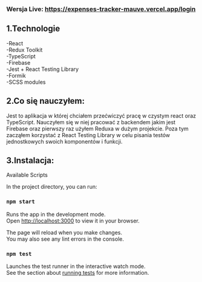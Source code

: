 ### Wersja Live: https://expenses-tracker-mauve.vercel.app/login

## 1.Technologie  
-React  
-Redux Toolkit  
-TypeScript  
-Firebase  
-Jest + React Testing Library  
-Formik  
-SCSS modules  

## 2.Co się nauczyłem:
Jest to aplikacja w której chciałem przećwiczyć pracę w czystym react oraz TypeScript. Nauczyłem się w niej pracować z backendem jakim jest Firebase oraz pierwszy raz użyłem Reduxa w dużym projekcie. Poza tym zacząłem korzystać z React Testing Library w celu pisania testów jednostkowych swoich komponentów i funkcji.

## 3.Instalacja:
Available Scripts

In the project directory, you can run:

### `npm start`

Runs the app in the development mode.\
Open [http://localhost:3000](http://localhost:3000) to view it in your browser.

The page will reload when you make changes.\
You may also see any lint errors in the console.

### `npm test`

Launches the test runner in the interactive watch mode.\
See the section about [running tests](https://facebook.github.io/create-react-app/docs/running-tests) for more information.
